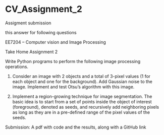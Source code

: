 # CV_Assignment_2
Assigment submission

this answer for following questions

EE7204 – Computer vision and Image Processing

Take Home Assignment 2

Write Python programs to perform the following image processing operations.

1. Consider an image with 2 objects and a total of 3-pixel values (1 for each object and one 
for the background). Add Gaussian noise to the image. Implement and test Otsu’s 
algorithm with this image.

2. Implement a region-growing technique for image segmentation. The basic idea is to start 
from a set of points inside the object of interest (foreground), denoted as seeds, and 
recursively add neighboring pixels as long as they are in a pre-defined range of the pixel 
values of the seeds.

Submission: A pdf with code and the results, along with a GitHub link
